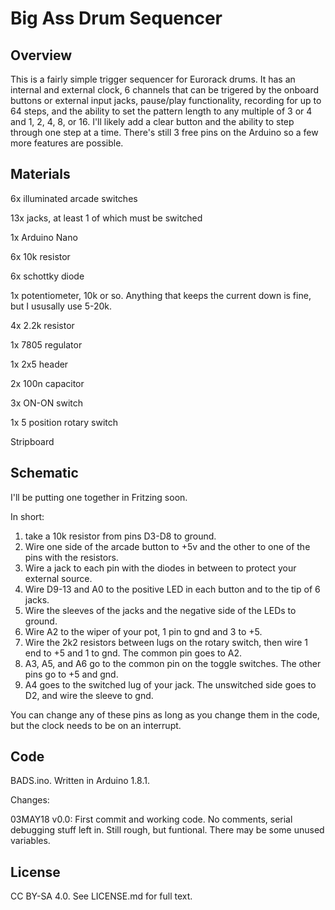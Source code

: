 # Big Ass Drum Sequencer

## Overview

This is a fairly simple trigger sequencer for Eurorack drums. It has an internal and external clock, 6 channels that can be trigered by the onboard buttons or external input jacks, pause/play functionality, recording for up to 64 steps, and the ability to set the pattern length to any multiple of 3 or 4 and 1, 2, 4, 8, or 16. I'll likely add a clear button and the ability to step through one step at a time. There's still 3 free pins on the Arduino so a few more features are possible.

## Materials

6x illuminated arcade switches

13x jacks, at least 1 of which must be switched

1x Arduino Nano

6x 10k resistor

6x schottky diode

1x potentiometer, 10k or so. Anything that keeps the current down is fine, but I ususally use 5-20k.

4x 2.2k resistor

1x 7805 regulator

1x 2x5 header

2x 100n capacitor

3x ON-ON switch

1x 5 position rotary switch

Stripboard

## Schematic
I'll be putting one together in Fritzing soon. 

In short: 
1. take a 10k resistor from pins D3-D8 to ground. 
2. Wire one side of the arcade button to +5v and the other to one of the pins with the resistors. 
3. Wire a jack to each pin with the diodes in between to protect your external source. 
4. Wire D9-13 and A0 to the positive LED in each button and to the tip of 6 jacks. 
5. Wire the sleeves of the jacks and the negative side of the LEDs to ground. 
6. Wire A2 to the wiper of your pot, 1 pin to gnd and 3 to +5. 
7. Wire the 2k2 resistors between lugs on the rotary switch, then wire 1 end to +5 and 1 to gnd. The common pin goes to A2. 
8. A3, A5, and A6 go to the common pin on the toggle switches. The other pins go to +5 and gnd. 
9. A4 goes to the switched lug of your jack. The unswitched side goes to D2, and wire the sleeve to gnd. 

You can change any of these pins as long as you change them in the code, but the clock needs to be on an interrupt.

## Code

BADS.ino. Written in Arduino 1.8.1. 

Changes:

03MAY18 v0.0: First commit and working code. No comments, serial debugging stuff left in. Still rough, but funtional. There may be some unused variables.

## License
CC BY-SA 4.0. See LICENSE.md for full text.